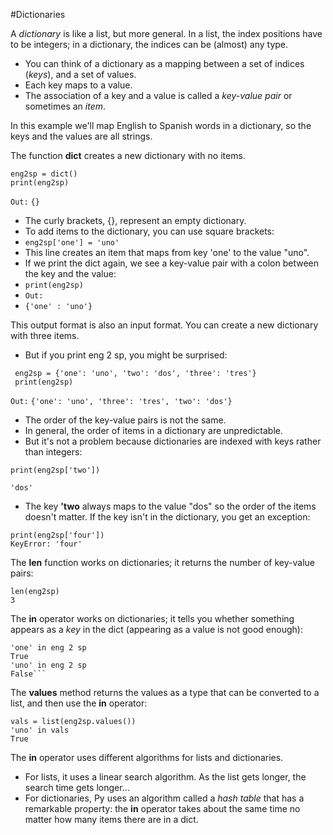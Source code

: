 #Dictionaries

A *dictionary* is like a list, but more general. In a list, the index positions have to be integers; in a dictionary, the indices can be (almost) any type.
- You can think of a dictionary as a mapping between a set of indices (*keys*), and a set of values.
- Each key maps to a value.
- The association of a key and a value is called a *key-value pair* or sometimes an *item*.

In this example we'll map English to Spanish words in a dictionary, so the keys and the values are all strings.

The function **dict** creates a new dictionary with no items. 
```
eng2sp = dict()
print(eng2sp)
```
`Out:`
`{}`
- The curly brackets, {}, represent an empty dictionary.
- To add items to the dictionary, you can use square brackets:
- `eng2sp['one'] = 'uno'`
- This line creates an item that maps from key 'one' to the value "uno".
- If we print the dict again, we see a key-value pair with a colon between the key and the value:
- `print(eng2sp)`
- `Out:`
- `{'one' : 'uno'}`

This output format is also an input format. You can create a new dictionary with three items.
- But if you print eng 2 sp, you might be surprised:
```
 eng2sp = {'one': 'uno', 'two': 'dos', 'three': 'tres'}
 print(eng2sp)
```
`Out:`
`{'one': 'uno', 'three': 'tres', 'two': 'dos'}`
- The order of the key-value pairs is not the same.
- In general, the order of items in a dictionary are unpredictable.
- But it's not a problem because dictionaries are indexed with keys rather than integers:
```
print(eng2sp['two'])
```
`'dos'`
- The key **'two** always maps to the value "dos" so the order of the items doesn't matter.
If the key isn't in the dictionary, you get an exception:
```
print(eng2sp['four'])
KeyError: 'four'
```

The **len** function works on dictionaries; it returns the number of key-value pairs:
```
len(eng2sp)
3
```

The **in** operator works on dictionaries; it tells you whether something appears as a *key* in the dict (appearing as a value is not good enough):
```
'one' in eng 2 sp
True
'uno' in eng 2 sp
False```
```

The **values** method returns the values as a type that can be converted to a list, and then use the **in** operator:
```
vals = list(eng2sp.values())
'uno' in vals
True
```

The **in** operator uses different algorithms for lists and dictionaries.
- For lists, it uses a linear search algorithm. As the list gets longer, the search time gets longer...
- For dictionaries, Py uses an algorithm called a *hash table* that has a remarkable property: the **in** operator takes about the same time no matter how many items there are in a dict.